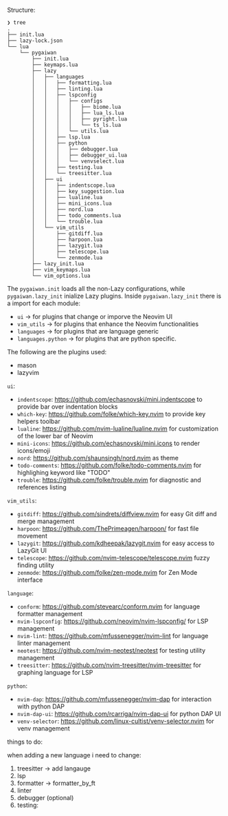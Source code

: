 Structure:

```
❯ tree
.
├── init.lua
├── lazy-lock.json
└── lua
    └── pygaiwan
        ├── init.lua
        ├── keymaps.lua
        ├── lazy
        │   ├── languages
        │   │   ├── formatting.lua
        │   │   ├── linting.lua
        │   │   ├── lspconfig
        │   │   │   ├── configs
        │   │   │   │   ├── biome.lua
        │   │   │   │   ├── lua_ls.lua
        │   │   │   │   ├── pyright.lua
        │   │   │   │   └── ts_ls.lua
        │   │   │   └── utils.lua
        │   │   ├── lsp.lua
        │   │   ├── python
        │   │   │   ├── debugger.lua
        │   │   │   ├── debugger_ui.lua
        │   │   │   └── venvselect.lua
        │   │   ├── testing.lua
        │   │   └── treesitter.lua
        │   ├── ui
        │   │   ├── indentscope.lua
        │   │   ├── key_suggestion.lua
        │   │   ├── lualine.lua
        │   │   ├── mini_icons.lua
        │   │   ├── nord.lua
        │   │   ├── todo_comments.lua
        │   │   └── trouble.lua
        │   └── vim_utils
        │       ├── gitdiff.lua
        │       ├── harpoon.lua
        │       ├── lazygit.lua
        │       ├── telescope.lua
        │       └── zenmode.lua
        ├── lazy_init.lua
        ├── vim_keymaps.lua
        └── vim_options.lua

```

The `pygaiwan.init` loads all the non-Lazy configurations, while `pygaiwan.lazy_init` inialize Lazy plugins.
Inside `pygaiwan.lazy_init` there is a import for each module:

- `ui` -> for plugins that change or imporve the Neovim UI
- `vim_utils` -> for plugins that enhance the Neovim functionalities
- `languages` -> for plugins that are language generic
- `languages.python` -> for plugins that are python specific.

The following are the plugins used:

- mason
- lazyvim


`ui`:
- `indentscope`: https://github.com/echasnovski/mini.indentscope to provide bar over indentation blocks
- `which-key`: https://github.com/folke/which-key.nvim to provide key helpers toolbar
- `lualine`: https://github.com/nvim-lualine/lualine.nvim for customization of the lower bar of Neovim
- `mini-icons`: https://github.com/echasnovski/mini.icons to render icons/emoji
- `nord`: https://github.com/shaunsingh/nord.nvim as theme
- `todo-comments`: https://github.com/folke/todo-comments.nvim for highlighing keyword like "TODO"
- `trouble`: https://github.com/folke/trouble.nvim for diagnostic and references listing

`vim_utils`:
- `gitdiff`: https://github.com/sindrets/diffview.nvim for easy Git diff and merge management
- `harpoon`: https://github.com/ThePrimeagen/harpoon/ for fast file movement
- `lazygit`: https://github.com/kdheepak/lazygit.nvim for easy access to LazyGit UI
- `telescope`: https://github.com/nvim-telescope/telescope.nvim fuzzy finding utility
- `zenmode`: https://github.com/folke/zen-mode.nvim for Zen Mode interface

`language`:
- `conform`: https://github.com/stevearc/conform.nvim for language formatter management
- `nvim-lspconfig`: https://github.com/neovim/nvim-lspconfig/ for LSP management
- `nvim-lint`: https://github.com/mfussenegger/nvim-lint for language linter management
- `neotest`: https://github.com/nvim-neotest/neotest for testing utility management
- `treesitter`: https://github.com/nvim-treesitter/nvim-treesitter for graphing language for LSP

`python`:
- `nvim-dap`: https://github.com/mfussenegger/nvim-dap for interaction with python DAP
- `nvim-dap-ui`: https://github.com/rcarriga/nvim-dap-ui for python DAP UI
- `venv-selector`: https://github.com/linux-cultist/venv-selector.nvim for venv management


things to do: 

when adding a new language i need to change: 

1. treesitter -> add langauge
2. lsp 
3. formatter -> formatter_by_ft
4. linter
5. debugger (optional)
6. testing:
